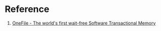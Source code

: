 # Reference

1. [OneFile - The world's first wait-free Software Transactional Memory](http://concurrencyfreaks.blogspot.com/2019/04/onefile-worlds-first-wait-free-software.html)

